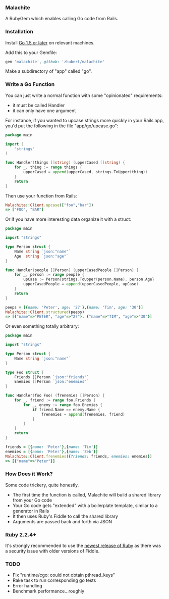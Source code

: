 ### Malachite

A RubyGem which enables calling Go code from Rails.

### Installation

Install [Go 1.5 or later](https://golang.org/doc/install) on relevant machines.

Add this to your Gemfile:

```ruby
gem 'malachite', github: 'zhubert/malachite'
```

Make a subdirectory of "app" called "go".

### Write a Go Function

You can just write a normal function with some "opinionated" requirements:

* it must be called Handler
* it can only have one argument

For instance, if you wanted to upcase strings more quickly in your Rails app, you'd put the following in the file "app/go/upcase.go":

```go
package main

import (
	"strings"
)

func Handler(things []string) (upperCased []string) {
	for _, thing := range things {
		upperCased = append(upperCased, strings.ToUpper(thing))
	}
	return
}
```

Then use your function from Rails:

```ruby
Malachite::Client.upcase(["foo","bar"])
=> ["FOO", "BAR"]
```

Or if you have more interesting data organize it with a struct:

```go
package main

import "strings"

type Person struct {
	Name string `json:"name"`
	Age  string `json:"age"`
}

func Handler(people []Person) (upperCasedPeople []Person) {
	for _, person := range people {
		upCase := Person{strings.ToUpper(person.Name), person.Age}
		upperCasedPeople = append(upperCasedPeople, upCase)
	}
	return
}
```

```ruby
peeps = [{name: 'Peter', age: '27'},{name: 'Tim', age: '30'}]
Malachite::Client.structured(peeps)
=> [{"name"=>"PETER", "age"=>"27"}, {"name"=>"TIM", "age"=>"30"}]
```

Or even something totally arbitrary:

```go
package main

import "strings"

type Person struct {
	Name string `json:"name"`
}

type Foo struct {
	Friends []Person `json:"friends"`
	Enemies []Person `json:"enemies"`
}

func Handler(foo Foo) (frenemies []Person) {
	for _, friend := range foo.Friends {
		for _, enemy := range foo.Enemies {
			if friend.Name == enemy.Name {
				frenemies = append(frenemies, friend)
			}
		}
	}
	return
}
```

```ruby
friends = [{name: 'Peter'},{name: 'Tim'}]
enemies = [{name: 'Peter'},{name: 'Zeb'}]
Malachite::Client.frenemies({friends: friends, enemies: enemies})
=> [{"name"=>"Peter"}]
```
### How Does it Work?

Some code trickery, quite honestly.

* The first time the function is called, Malachite will build a shared library from your Go code
* Your Go code gets "extended" with a boilerplate template, similar to a generator in Rails
* It then uses Ruby's Fiddle to call the shared library
* Arguments are passed back and forth via JSON

### Ruby 2.2.4+

It's strongly recommended to use the [newest release of Ruby](https://www.ruby-lang.org/en/news/2015/12/16/unsafe-tainted-string-usage-in-fiddle-and-dl-cve-2015-7551/) as there was a security issue with older versions of Fiddle.

### TODO

* Fix "runtime/cgo: could not obtain pthread_keys"
* Rake task to run corresponding go tests
* Error handling
* Benchmark performance...roughly
